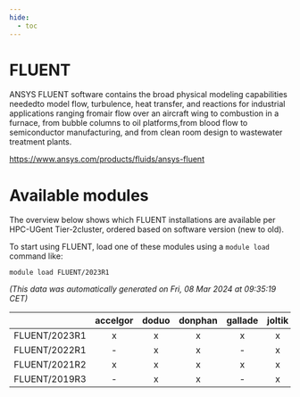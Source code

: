 ```yaml
---
hide:
  - toc
---
```


FLUENT
======


ANSYS FLUENT software contains the broad physical modeling capabilities neededto model flow, turbulence, heat transfer, and reactions for industrial applications ranging fromair flow over an aircraft wing to combustion in a furnace, from bubble columns to oil platforms,from blood flow to semiconductor manufacturing, and from clean room design to wastewater treatment plants.

https://www.ansys.com/products/fluids/ansys-fluent
# Available modules


The overview below shows which FLUENT installations are available per HPC-UGent Tier-2cluster, ordered based on software version (new to old).

To start using FLUENT, load one of these modules using a `module load` command like:

```shell
module load FLUENT/2023R1
```

*(This data was automatically generated on Fri, 08 Mar 2024 at 09:35:19 CET)*  

| |accelgor|doduo|donphan|gallade|joltik|skitty|
| :---: | :---: | :---: | :---: | :---: | :---: | :---: |
|FLUENT/2023R1|x|x|x|x|x|x|
|FLUENT/2022R1|-|x|x|-|x|x|
|FLUENT/2021R2|x|x|x|x|x|x|
|FLUENT/2019R3|-|x|x|-|x|x|
